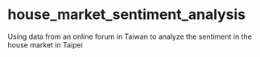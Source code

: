 # house_market_sentiment_analysis
Using data from an online forum in Taiwan to analyze the sentiment in the house market in Taipei
